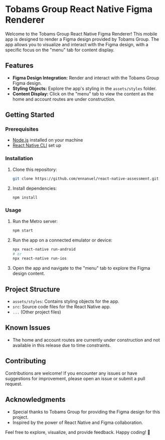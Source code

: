 # Tobams Group React Native Figma Renderer

Welcome to the Tobams Group React Native Figma Renderer! This mobile app is designed to render a Figma design provided by Tobams Group. The app allows you to visualize and interact with the Figma design, with a specific focus on the "menu" tab for content display.

## Features

- **Figma Design Integration:** Render and interact with the Tobams Group Figma design.
- **Styling Objects:** Explore the app's styling in the `assets/styles` folder.
- **Content Display:** Click on the "menu" tab to view the content as the home and account routes are under construction.

## Getting Started

### Prerequisites

- [Node.js](https://nodejs.org/) installed on your machine
- [React Native CLI](https://reactnative.dev/docs/environment-setup) set up

### Installation

1. Clone this repository:

   ```bash
   git clone https://github.com/ennanuel/react-native-assessment.git

   ```

2. Install dependencies:

   ```bash
   npm install
   ```

### Usage

1. Run the Metro server:

   ```bash
   npm start
   ```

2. Run the app on a connected emulator or device:

   ```bash
   npx react-native run-android
   # or
   npx react-native run-ios
   ```

3. Open the app and navigate to the "menu" tab to explore the Figma design content.

## Project Structure

- `assets/styles`: Contains styling objects for the app.
- `src`: Source code files for the React Native app.
- `...` (Other project files)

## Known Issues

- The home and account routes are currently under construction and not available in this release due to time constraints.

## Contributing

Contributions are welcome! If you encounter any issues or have suggestions for improvement, please open an issue or submit a pull request.

## Acknowledgments

- Special thanks to Tobams Group for providing the Figma design for this project.
- Inspired by the power of React Native and Figma collaboration.

Feel free to explore, visualize, and provide feedback. Happy coding! 🚀
